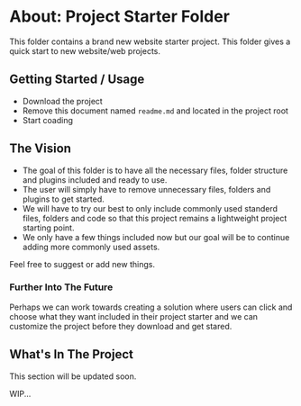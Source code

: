 # About: Project Starter Folder

This folder contains a brand new website starter project. This folder gives a quick start to new website/web projects. 


## Getting Started / Usage

- Download the project
- Remove this document named ` readme.md ` and located in the project root
- Start coading


## The Vision

- The goal of this folder is to have all the necessary files, folder structure and plugins included and ready to use. 
- The user will simply have to remove unnecessary files, folders and plugins to get started. 
- We will have to try our best to only include commonly used standerd files, folders and code so that this project remains a lightweight project starting point. 
- We only have a few things included now but our goal will be to continue adding more commonly used assets. 

Feel free to suggest or add new things. 

### Further Into The Future

Perhaps we can work towards creating a solution where users can click and choose what they want included in their project starter and we can customize the project before they download and get stared. 

## What's In The Project

This section will be updated soon.

WIP... 